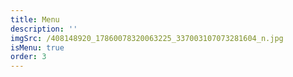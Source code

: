 ```yaml
---
title: Menu
description: ''
imgSrc: /408148920_17860078320063225_337003107073281604_n.jpg
isMenu: true
order: 3
---
```


